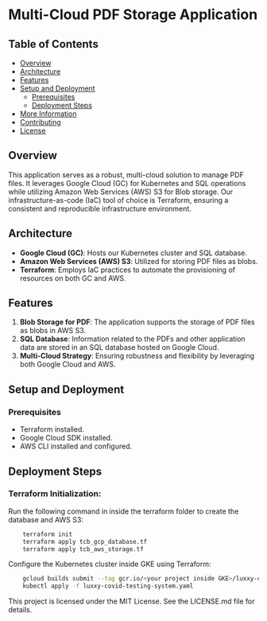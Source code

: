 # Multi-Cloud PDF Storage Application

## Table of Contents
- [Overview](#overview)
- [Architecture](#architecture)
- [Features](#features)
- [Setup and Deployment](#setup-and-deployment)
  - [Prerequisites](#prerequisites)
  - [Deployment Steps](#deployment-steps)
- [More Information](#more-information)
- [Contributing](#contributing)
- [License](#license)

## Overview
This application serves as a robust, multi-cloud solution to manage PDF files. It leverages Google Cloud (GC) for Kubernetes and SQL operations while utilizing Amazon Web Services (AWS) S3 for Blob storage. Our infrastructure-as-code (IaC) tool of choice is Terraform, ensuring a consistent and reproducible infrastructure environment.

## Architecture
- **Google Cloud (GC)**: Hosts our Kubernetes cluster and SQL database.
- **Amazon Web Services (AWS) S3**: Utilized for storing PDF files as blobs.
- **Terraform**: Employs IaC practices to automate the provisioning of resources on both GC and AWS.

## Features
1. **Blob Storage for PDF**: The application supports the storage of PDF files as blobs in AWS S3.
2. **SQL Database**: Information related to the PDFs and other application data are stored in an SQL database hosted on Google Cloud.
3. **Multi-Cloud Strategy**: Ensuring robustness and flexibility by leveraging both Google Cloud and AWS.

## Setup and Deployment

### Prerequisites
- Terraform installed.
- Google Cloud SDK installed.
- AWS CLI installed and configured.



## Deployment Steps

### Terraform Initialization:
Run the following command in inside the terraform folder to create the database and AWS S3:
```bash
    terraform init
    terraform apply tcb_gcp_database.tf
    terraform apply tcb_aws_storage.tf
```

Configure the Kubernetes cluster inside GKE using Terraform:

```bash
    gcloud builds submit --tag gcr.io/<your project inside GKE>/luxxy-covid-testing-system-app-en
    kubectl apply -f luxxy-covid-testing-system.yaml
```



This project is licensed under the MIT License. See the LICENSE.md file for details.